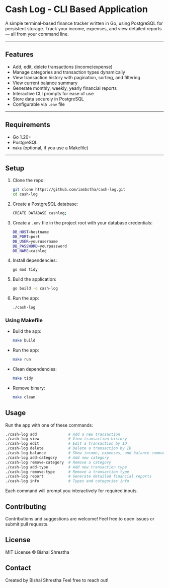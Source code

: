 # Cash Log - CLI Based Application

A simple terminal-based finance tracker written in Go, using PostgreSQL for persistent storage. Track your income, expenses, and view detailed reports — all from your command line.

---

## Features

- Add, edit, delete transactions (income/expense)
- Manage categories and transaction types dynamically
- View transaction history with pagination, sorting, and filtering
- View current balance summary
- Generate monthly, weekly, yearly financial reports
- Interactive CLI prompts for ease of use
- Store data securely in PostgreSQL
- Configurable via `.env` file

---

## Requirements

- Go 1.20+  
- PostgreSQL  
- `make` (optional, if you use a Makefile)

---

## Setup

1. Clone the repo:
    ```bash
    git clone https://github.com/iambstha/cash-log.git
    cd cash-log
    ```
2. Create a PostgreSQL database:
    ```bash
    CREATE DATABASE cashlog;
    ```
3. Create a `.env` file in the project root with your database credentials:
    ```bash
    DB_HOST=hostname
    DB_PORT=port
    DB_USER=yourusername
    DB_PASSWORD=yourpassword
    DB_NAME=cashlog
    ```

4. Install dependencies:

    ```bash
    go mod tidy
    ```
5. Build the application:
    ```bash
    go build -o cash-log
    ```
6. Run the app:
    ```bash
    ./cash-log
    ```
### Using Makefile

- Build the app:
    ```bash
    make build
    ```
- Run the app:
    ```bash
    make run
    ```
- Clean dependencies:
    ```bash
    make tidy
    ```
- Remove binary:
    ```bash
    make clean
    ```

## Usage
Run the app with one of these commands:

```bash
./cash-log add              # Add a new transaction
./cash-log view             # View transaction history
./cash-log edit             # Edit a transaction by ID
./cash-log delete           # Delete a transaction by ID
./cash-log balance          # Show income, expenses, and balance summary
./cash-log add-category     # Add new category
./cash-log remove-category  # Remove a category
./cash-log add-type         # Add new transaction type
./cash-log remove-type      # Remove a transaction type
./cash-log report           # Generate detailed financial reports
./cash-log info             # Types and categories info
```

Each command will prompt you interactively for required inputs.

## Contributing
Contributions and suggestions are welcome! Feel free to open issues or submit pull requests.

## License
MIT License © Bishal Shrestha

## Contact
Created by Bishal Shrestha
Feel free to reach out!